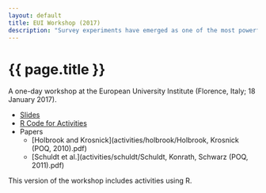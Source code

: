 ```yaml
---
layout: default
title: EUI Workshop (2017)
description: "Survey experiments have emerged as one of the most powerful methodological tools in the social sciences. This course will use published examples of experimental research to demonstrate a variety of ways to leverage survey experiments for testing social science theories."
---
```


# {{ page.title }}

A one-day workshop at the European University Institute (Florence, Italy; 18 January 2017).

 - [Slides](slides/EUI2017.pdf)
 - [R Code for Activities](activities/EUI2017.R)
 - Papers
   - [Holbrook and Krosnick](activities/holbrook/Holbrook, Krosnick (POQ, 2010).pdf)
   - [Schuldt et al.](activities/schuldt/Schuldt, Konrath, Schwarz (POQ, 2011).pdf)

This version of the workshop includes activities using R.

